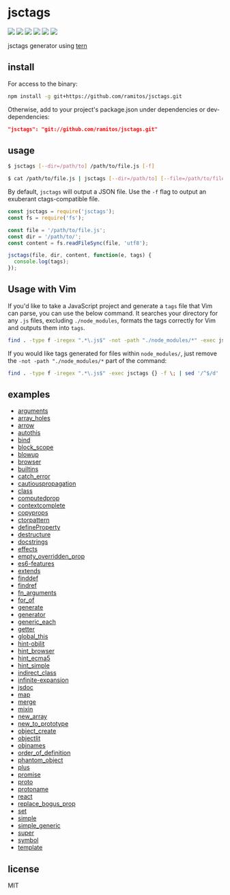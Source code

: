 # jsctags

[![](https://img.shields.io/travis/ramitos/jsctags.svg)](https://travis-ci.org/ramitos/jsctags) [![](https://img.shields.io/codeclimate/coverage/github/ramitos/jsctags.svg)](https://codeclimate.com/github/ramitos/jsctags/coverage) [![](https://img.shields.io/npm/v/jsctags.svg)](https://www.npmjs.com/package/jsctags) [![](https://img.shields.io/david/ramitos/jsctags.svg)](https://david-dm.org/ramitos/jsctags) [![](https://img.shields.io/codeclimate/github/ramitos/jsctags.svg)](https://codeclimate.com/github/ramitos/jsctags) [![](https://img.shields.io/npm/l/jsctags.svg)](https://www.npmjs.com/package/jsctags)

jsctags generator using [tern](https://github.com/marijnh/tern)

## install

For access to the binary:

```sh
npm install -g git+https://github.com/ramitos/jsctags.git
```

Otherwise, add to your project's package.json under dependencies or
dev-dependencies:

```json
"jsctags": "git://github.com/ramitos/jsctags.git"
```

## usage

```sh
$ jsctags [--dir=/path/to] /path/to/file.js [-f]
```

```sh
$ cat /path/to/file.js | jsctags [--dir=/path/to] [--file=/path/to/file.js] [-f]
```

By default, `jsctags` will output a JSON file. Use the `-f` flag to output an exuberant ctags-compatible file.

```js
const jsctags = require('jsctags');
const fs = require('fs');

const file = '/path/to/file.js';
const dir = '/path/to/';
const content = fs.readFileSync(file, 'utf8');

jsctags(file, dir, content, function(e, tags) {
  console.log(tags);
});
```

## Usage with Vim

If you'd like to take a JavaScript project and generate a `tags` file that Vim can parse, you can use the below command. It searches your directory for any `.js` files, excluding `./node_modules`, formats the tags correctly for Vim and outputs them into `tags`.

```bash
find . -type f -iregex ".*\.js$" -not -path "./node_modules/*" -exec jsctags {} -f \; | sed '/^$/d' | LANG=C sort > tags
```

If you would like tags generated for files within `node_modules/`, just remove the `-not -path "./node_modules/*` part of the command:

```bash
find . -type f -iregex ".*\.js$" -exec jsctags {} -f \; | sed '/^$/d' | LANG=C sort > tags
```

## examples

* [arguments](examples/arguments.md)
* [array_holes](examples/array_holes.md)
* [arrow](examples/arrow.md)
* [autothis](examples/autothis.md)
* [bind](examples/bind.md)
* [block_scope](examples/block_scope.md)
* [blowup](examples/blowup.md)
* [browser](examples/browser.md)
* [builtins](examples/builtins.md)
* [catch_error](examples/catch_error.md)
* [cautiouspropagation](examples/cautiouspropagation.md)
* [class](examples/class.md)
* [computedprop](examples/computedprop.md)
* [contextcomplete](examples/contextcomplete.md)
* [copyprops](examples/copyprops.md)
* [ctorpattern](examples/ctorpattern.md)
* [defineProperty](examples/defineProperty.md)
* [destructure](examples/destructure.md)
* [docstrings](examples/docstrings.md)
* [effects](examples/effects.md)
* [empty_overridden_prop](examples/empty_overridden_prop.md)
* [es6-features](examples/es6-features.md)
* [extends](examples/extends.md)
* [finddef](examples/finddef.md)
* [findref](examples/findref.md)
* [fn_arguments](examples/fn_arguments.md)
* [for_of](examples/for_of.md)
* [generate](examples/generate.sh)
* [generator](examples/generator.md)
* [generic_each](examples/generic_each.md)
* [getter](examples/getter.md)
* [global_this](examples/global_this.md)
* [hint-objlit](examples/hint-objlit.md)
* [hint_browser](examples/hint_browser.md)
* [hint_ecma5](examples/hint_ecma5.md)
* [hint_simple](examples/hint_simple.md)
* [indirect_class](examples/indirect_class.md)
* [infinite-expansion](examples/infinite-expansion.md)
* [jsdoc](examples/jsdoc.md)
* [map](examples/map.md)
* [merge](examples/merge.md)
* [mixin](examples/mixin.md)
* [new_array](examples/new_array.md)
* [new_to_prototype](examples/new_to_prototype.md)
* [object_create](examples/object_create.md)
* [objectlit](examples/objectlit.md)
* [objnames](examples/objnames.md)
* [order_of_definition](examples/order_of_definition.md)
* [phantom_object](examples/phantom_object.md)
* [plus](examples/plus.md)
* [promise](examples/promise.md)
* [proto](examples/proto.md)
* [protoname](examples/protoname.md)
* [react](examples/react.md)
* [replace_bogus_prop](examples/replace_bogus_prop.md)
* [set](examples/set.md)
* [simple](examples/simple.md)
* [simple_generic](examples/simple_generic.md)
* [super](examples/super.md)
* [symbol](examples/symbol.md)
* [template](examples/template.md)

## license

MIT
